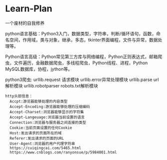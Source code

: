 # Learn-Plan
一个废材的自我修养

python语言基础：Python3入门，数据类型，字符串，判断/循环语句，函数，命名空间，作用域，类与对象，继承，多态，tkinter界面编程，文件与异常，数据处理等。

Python语言高级：Python常见第三方库与网络编程，Python正则表达式，邮箱爬虫，文件遍历，金融数据爬虫，多线程爬虫，Python线程、进程，Python MySQL数据库，协程，jython等。

python3爬虫:
    urllib.request 请求模块
    urllib.error异常处理模块
    urllib.parse url解析模块
    urllib.robotparser robots.txt解析模块
    
    http头部信息：
      Accpt:游览器能够处理的内容类型
      Accept-Encoding:游览器能够处理的压缩编码
      Accept-Charset:浏览器能够显示的字符集
      Accept-Langeuage:浏览器当前设置的语言
      Connection:浏览器与服务器之间连接的类型
      Cookie:当前页面设置的任何Cookie
      Host:发出请求的页面所在的域
      Referer:发出请求的页面的URL
      User-Agent:浏览器的用户代理字符串
      https://cuiqingcai.com/5465.html
      https://www.cnblogs.com/ranyonsue/p/5984001.html
      
      
    
